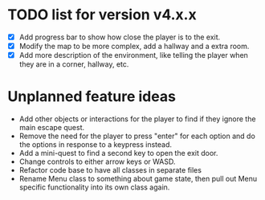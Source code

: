 # TODO list for version v4.x.x
- [X] Add progress bar to show how close the player is to the exit.
- [X] Modify the map to be more complex, add a hallway and a extra room.
- [X] Add more description of the environment, like telling the player when they are in a corner, hallway, etc.

# Unplanned feature ideas
* Add other objects or interactions for the player to find if they ignore the main escape quest.
* Remove the need for the player to press "enter" for each option and do the options in response to a keypress instead.
* Add a mini-quest to find a second key to open the exit door.
* Change controls to either arrow keys or WASD.
* Refactor code base to have all classes in separate files
* Rename Menu class to something about game state, then pull out Menu specific functionality into its own class again.
